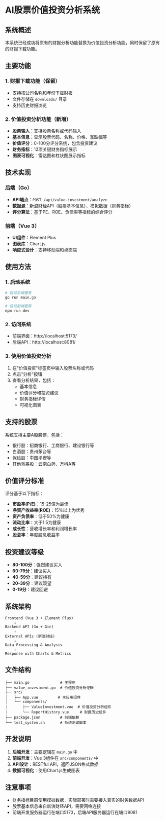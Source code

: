 # AI股票价值投资分析系统

## 系统概述

本系统已经成功将原有的财报分析功能替换为价值投资分析功能，同时保留了原有的财报下载功能。

## 主要功能

### 1. 财报下载功能（保留）
- 支持按公司名称和年份下载财报
- 文件存储在 `downloads/` 目录
- 支持历史财报浏览

### 2. 价值投资分析功能（新增）
- **股票输入**：支持股票名称或代码输入
- **基本信息**：显示股票代码、名称、价格、涨跌幅等
- **价值评分**：0-100分评分系统，包含投资建议
- **财务指标**：12项关键财务指标展示
- **图表可视化**：雷达图和柱状图展示指标

## 技术实现

### 后端（Go）
- **API端点**：`POST /api/value-investment/analyze`
- **数据源**：新浪财经API（股票基本信息）、模拟数据（财务指标）
- **评分算法**：基于PE、ROE、负债率等指标的综合评分

### 前端（Vue 3）
- **UI组件**：Element Plus
- **图表库**：Chart.js
- **响应式设计**：支持移动端和桌面端

## 使用方法

### 1. 启动系统
```bash
# 启动后端服务
go run main.go

# 启动前端服务
npm run dev
```

### 2. 访问系统
- 前端界面：http://localhost:5173/
- 后端API：http://localhost:8081/

### 3. 使用价值投资分析
1. 在"价值投资"标签页中输入股票名称或代码
2. 点击"分析"按钮
3. 查看分析结果，包括：
   - 基本信息
   - 价值评分和投资建议
   - 财务指标详情
   - 可视化图表

## 支持的股票

系统支持主要A股股票，包括：
- 银行股：招商银行、工商银行、建设银行等
- 白酒股：贵州茅台等
- 保险股：中国平安等
- 其他蓝筹股：云南白药、万科A等

## 价值评分标准

评分基于以下指标：
- **市盈率(P/E)**：15-25倍为最佳
- **净资产收益率(ROE)**：15%以上为优秀
- **资产负债率**：低于50%为健康
- **流动比率**：大于1.5为健康
- **成长性**：营收增长率和利润增长率
- **股息率**：年度股息收益率

## 投资建议等级

- **80-100分**：强烈建议买入
- **60-79分**：建议买入
- **40-59分**：建议持有
- **20-39分**：建议观望
- **0-19分**：建议回避

## 系统架构

```
Frontend (Vue 3 + Element Plus)
    ↓
Backend API (Go + Gin)
    ↓
External APIs (新浪财经)
    ↓
Data Processing & Analysis
    ↓
Response with Charts & Metrics
```

## 文件结构

```
├── main.go              # 主程序
├── value_investment.go  # 价值投资分析逻辑
├── src/
│   ├── App.vue         # 主应用组件
│   └── components/
│       ├── ValueInvestment.vue  # 价值投资分析组件
│       └── ReportHistory.vue     # 财报历史组件
├── package.json         # 前端依赖
└── test_system.sh       # 系统测试脚本
```

## 开发说明

1. **后端开发**：主要逻辑在 `main.go` 中
2. **前端开发**：Vue 3组件在 `src/components/` 中
3. **API设计**：RESTful API，返回JSON格式数据
4. **数据可视化**：使用Chart.js生成图表

## 注意事项

- 财务指标目前使用模拟数据，实际部署时需要接入真实的财务数据API
- 股票基本信息来自新浪财经API，需要网络连接
- 前端开发服务器运行在端口5173，后端API服务器运行在端口8081
